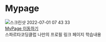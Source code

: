 # Mypage

![스크린샷 2022-07-01 07 43 33](https://user-images.githubusercontent.com/100934753/176790627-b9fe2103-9477-43e4-9a03-058cbd58f2be.png)</br>
<a target="_blank" href="https://ji-hyeee.github.io/Mypage/">MyPage 이동하기</a></br>
스파르타코딩클럽 나만의 프로필 링크 페이지 학습내용
